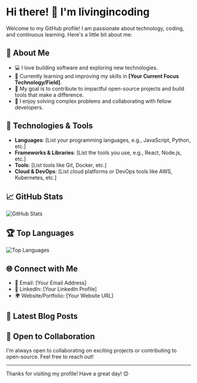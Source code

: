 # Hi there! 👋 I'm livingincoding

Welcome to my GitHub profile! I am passionate about technology, coding, and continuous learning. Here's a little bit about me:

## 🚀 About Me
- 💻 I love building software and exploring new technologies.
- 🌱 Currently learning and improving my skills in **[Your Current Focus Technology/Field]**.
- 🎯 My goal is to contribute to impactful open-source projects and build tools that make a difference.
- 🧩 I enjoy solving complex problems and collaborating with fellow developers.

## 🔧 Technologies & Tools
- **Languages**: [List your programming languages, e.g., JavaScript, Python, etc.]
- **Frameworks & Libraries**: [List the tools you use, e.g., React, Node.js, etc.]
- **Tools**: [List tools like Git, Docker, etc.]
- **Cloud & DevOps**: [List cloud platforms or DevOps tools like AWS, Kubernetes, etc.]

## 📈 GitHub Stats
![GitHub Stats](https://github-readme-stats.vercel.app/api?username=livingincoding&show_icons=true&theme=radical)

## 🏆 Top Languages
![Top Languages](https://github-readme-stats.vercel.app/api/top-langs/?username=livingincoding&layout=compact&theme=radical)

## 🌐 Connect with Me
- 📧 Email: [Your Email Address]
- 💼 LinkedIn: [Your LinkedIn Profile]
- 🌍 Website/Portfolio: [Your Website URL]

## 📝 Latest Blog Posts
<!-- BLOG-POST-LIST:START -->
<!-- BLOG-POST-LIST:END -->

## 🤝 Open to Collaboration
I'm always open to collaborating on exciting projects or contributing to open-source. Feel free to reach out!

---

Thanks for visiting my profile! Have a great day! 😊

